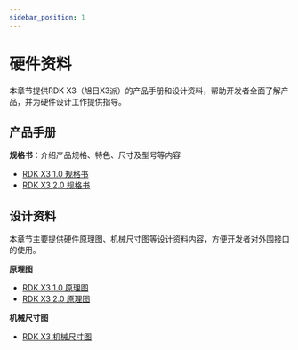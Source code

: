 ```yaml
---
sidebar_position: 1
---
```


# 硬件资料

本章节提供RDK X3（旭日X3派）的产品手册和设计资料，帮助开发者全面了解产品，并为硬件设计工作提供指导。

## 产品手册

**规格书**：介绍产品规格、特色、尺寸及型号等内容

- [RDK X3 1.0 规格书](https://sunrise.horizon.cc/downloads/hardware/rdk_x3/RDK_X3_1.0_Product_Brief.pdf)
- [RDK X3 2.0 规格书](https://sunrise.horizon.cc/downloads/hardware/rdk_x3/RDK_X3_2.0_Product_Brief.pdf)

## 设计资料

本章节主要提供硬件原理图、机械尺寸图等设计资料内容，方便开发者对外围接口的使用。

**原理图**
- [RDK X3 1.0 原理图](https://sunrise.horizon.cc/downloads/hardware/rdk_x3/RDK_X3_IO_Schematics.pdf)
- [RDK X3 2.0 原理图](https://sunrise.horizon.cc/downloads/hardware/rdk_x3/RDK_X3_2.0_IO_Schematics.pdf)

**机械尺寸图**
- [RDK X3 机械尺寸图](https://sunrise.horizon.cc/downloads/hardware/rdk_x3/RDK_X3_3D_Step_Models.stp)
